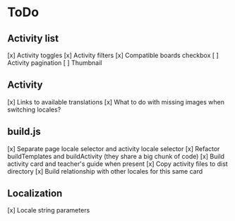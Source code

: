 # ToDo

## Activity list
[x] Activity toggles
[x] Activity filters
[x] Compatible boards checkbox
[ ] Activity pagination
[ ] Thumbnail

## Activity
[x] Links to available translations
[x] What to do with missing images when switching locales?

## build.js
[x] Separate page locale selector and activity locale selector
[x] Refactor buildTemplates and buildActivity (they share a big chunk of code)
[x] Build activity card and teacher's guide when present
[x] Copy activity files to dist directory
[x] Build relationship with other locales for this same card

## Localization
[x] Locale string parameters
